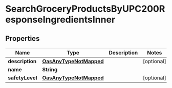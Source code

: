 

# SearchGroceryProductsByUPC200ResponseIngredientsInner

## Properties

Name | Type | Description | Notes
------------ | ------------- | ------------- | -------------
**description** | [**OasAnyTypeNotMapped**](.md) |  |  [optional]
**name** | **String** |  | 
**safetyLevel** | [**OasAnyTypeNotMapped**](.md) |  |  [optional]




